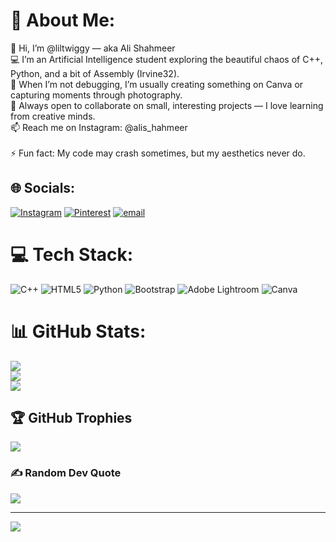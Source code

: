# 💫 About Me:
👋 Hi, I’m @liltwiggy — aka Ali Shahmeer<br>💻 I’m an Artificial Intelligence student exploring the beautiful chaos of C++, Python, and a bit of Assembly (Irvine32).<br>🎨 When I’m not debugging, I’m usually creating something on Canva or capturing moments through photography.<br>🤝 Always open to collaborate on small, interesting projects — I love learning from creative minds.<br>📫 Reach me on Instagram: @alis_hahmeer<br><br>⚡ Fun fact: My code may crash sometimes, but my aesthetics never do.


## 🌐 Socials:
[![Instagram](https://img.shields.io/badge/Instagram-%23E4405F.svg?logo=Instagram&logoColor=white)](https://instagram.com/alis_hahmeer) [![Pinterest](https://img.shields.io/badge/Pinterest-%23E60023.svg?logo=Pinterest&logoColor=white)](https://pinterest.com/alishahmeerkhan05) [![email](https://img.shields.io/badge/Email-D14836?logo=gmail&logoColor=white)](mailto:alishahmeerkhan05@gmail.com) 

# 💻 Tech Stack:
![C++](https://img.shields.io/badge/c++-%2300599C.svg?style=for-the-badge&logo=c%2B%2B&logoColor=white) ![HTML5](https://img.shields.io/badge/html5-%23E34F26.svg?style=for-the-badge&logo=html5&logoColor=white) ![Python](https://img.shields.io/badge/python-3670A0?style=for-the-badge&logo=python&logoColor=ffdd54) ![Bootstrap](https://img.shields.io/badge/bootstrap-%238511FA.svg?style=for-the-badge&logo=bootstrap&logoColor=white) ![Adobe Lightroom](https://img.shields.io/badge/Adobe%20Lightroom-31A8FF.svg?style=for-the-badge&logo=Adobe%20Lightroom&logoColor=white) ![Canva](https://img.shields.io/badge/Canva-%2300C4CC.svg?style=for-the-badge&logo=Canva&logoColor=white)
# 📊 GitHub Stats:
![](https://github-readme-stats.vercel.app/api?username=liltwiggy&theme=dark&hide_border=false&include_all_commits=false&count_private=false)<br/>
![](https://nirzak-streak-stats.vercel.app/?user=liltwiggy&theme=dark&hide_border=false)<br/>
![](https://github-readme-stats.vercel.app/api/top-langs/?username=liltwiggy&theme=dark&hide_border=false&include_all_commits=false&count_private=false&layout=compact)

## 🏆 GitHub Trophies
![](https://github-profile-trophy.vercel.app/?username=liltwiggy&theme=nord&no-frame=true&no-bg=true&margin-w=4)

### ✍️ Random Dev Quote
![](https://quotes-github-readme.vercel.app/api?type=horizontal&theme=dark)

---
[![](https://visitcount.itsvg.in/api?id=liltwiggy&icon=1&color=0)](https://visitcount.itsvg.in)

<!-- Proudly created with GPRM ( https://gprm.itsvg.in ) -->
